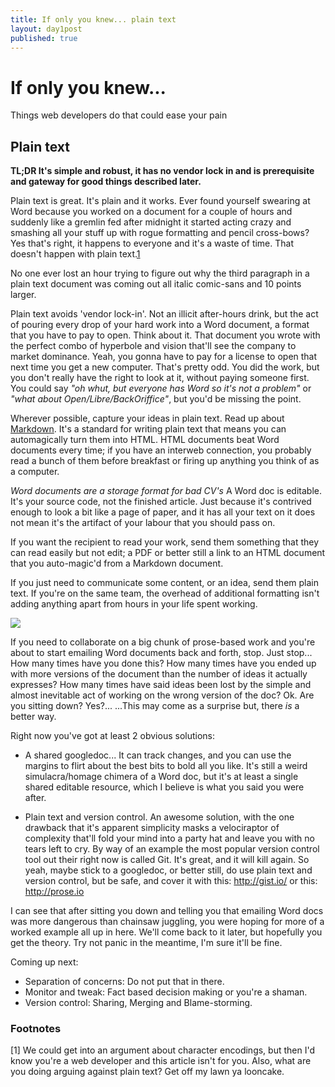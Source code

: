 ```yaml
---
title: If only you knew... plain text
layout: day1post
published: true
---
```


If only you knew...
===================

Things web developers do that could ease your pain

## Plain text

**TL;DR It's simple and robust, it has no vendor lock in and is prerequisite and gateway for good things described later.**

Plain text is great. It's plain and it works. Ever found yourself swearing at Word because you worked on a document for a couple of hours and suddenly like a gremlin fed after midnight it started acting crazy and smashing all your stuff up with rogue formatting and pencil cross-bows? Yes that's right, it happens to everyone and it's a waste of time. That doesn't happen with plain text.[1](#note-1)

No one ever lost an hour trying to figure out why the third paragraph in a plain text document was coming out all italic comic-sans and 10 points larger.

Plain text avoids 'vendor lock-in'. Not an illicit after-hours drink, but the act of pouring every drop of your hard work into a Word document, a format that you have to pay to open. Think about it. That document you wrote with the perfect combo of hyperbole and vision that'll see the company to market dominance. Yeah, you gonna have to pay for a license to open that next time you get a new computer. That's pretty odd. You did the work, but you don't really have the right to look at it, without paying someone first. You could say _"oh whut, but everyone has Word so it's not a problem"_ or _"what about Open/Libre/BackOriffice"_, but you'd be missing the point.

Wherever possible, capture your ideas in plain text. Read up about [Markdown](http://daringfireball.net/projects/markdown/basics). It's a standard for writing plain text that means you can automagically turn them into HTML. HTML documents beat Word documents every time; if you have an interweb connection, you probably read a bunch of them before breakfast or firing up anything you think of as a computer.

*Word documents are a storage format for bad CV's* A Word doc is editable. It's your source code, not the finished article. Just because it's contrived enough to look a bit like a page of paper, and it has all your text on it does not mean it's the artifact of your labour that you should pass on. 

If you want the recipient to read your work, send them something that they can read easily but not edit; a PDF or better still a link to an HTML document that you auto-magic'd from a Markdown document. 

If you just need to communicate some content, or an idea, send them plain text. If you're on the same team, the overhead of additional formatting isn't adding anything apart from hours in your life spent working.

![](http://24.media.tumblr.com/tumblr_mc0rbxDQK31rhg0k6o1_500.jpg)

If you need to collaborate on a big chunk of prose-based work and you're about to start emailing Word documents back and forth, stop. Just stop... How many times have you done this? How many times have you ended up with more versions of the document than the number of ideas it actually expresses? How many times have said ideas been lost by the simple and almost inevitable act of working on the wrong version of the doc?
Ok. Are you sitting down?
Yes?...
...This may come as a surprise but, there _is_ a better way.

Right now you've got at least 2 obvious solutions:

- A shared googledoc... 
It can track changes, and you can use the margins to flirt about the best bits to bold all you like. It's still a weird simulacra/homage chimera of a Word doc, but it's at least a single shared editable resource, which I believe is what you said you were after.

- Plain text and version control. 
An awesome solution, with the one drawback that it's apparent simplicity masks a velociraptor of complexity that'll fold your mind into a party hat and leave you with no tears left to cry. By way of an example the most popular version control tool out their right now is called Git. It's great, and it will kill again. So yeah, maybe stick to a googledoc, or better still, do use plain text and version control, but be safe, and cover it with this: http://gist.io/ or this: http://prose.io

I can see that after sitting you down and telling you that emailing Word docs was more dangerous than chainsaw juggling, you were hoping for more of a worked example all up in here. We'll come back to it later, but hopefully you get the theory. Try not panic in the meantime, I'm sure it'll be fine.

Coming up next:

- Separation of concerns: Do not put that in there.
- Monitor and tweak: Fact based decision making or you're a shaman.
- Version control: Sharing, Merging and Blame-storming.


### Footnotes

<p><span id="note-1">[1]</span> We could get into an argument about character encodings, but then I'd know you're a web developer and this article isn't for you. Also, what are you doing arguing against plain text? Get off my lawn ya looncake.</p>
